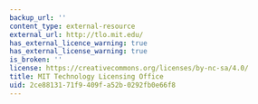 ```yaml
---
backup_url: ''
content_type: external-resource
external_url: http://tlo.mit.edu/
has_external_licence_warning: true
has_external_license_warning: true
is_broken: ''
license: https://creativecommons.org/licenses/by-nc-sa/4.0/
title: MIT Technology Licensing Office
uid: 2ce88131-71f9-409f-a52b-0292fb0e66f8
---
```


